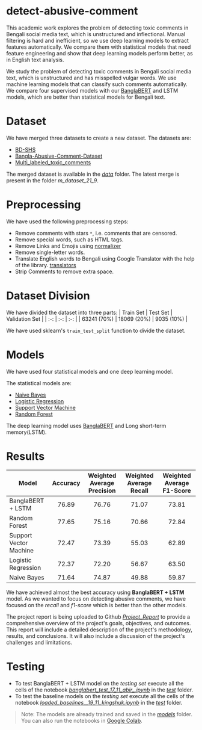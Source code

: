 # detect-abusive-comment

This academic work explores the problem of detecting toxic comments in Bengali social media text, which is unstructured and inflectional. Manual filtering is hard and inefficient, so we use deep learning models to extract features automatically. We compare them with statistical models that need feature engineering and show that deep learning models perform better, as in English text analysis.

We study the problem of detecting toxic comments in Bengali social media text, which is unstructured and has misspelled vulgar words. We use machine learning models that can classify such comments automatically. We compare four supervised models with our [BanglaBERT](https://github.com/csebuetnlp/banglabert) and LSTM models, which are better than statistical models for Bengali text.

# Dataset
We have merged three datasets to create a new dataset. The datasets are:
* [BD-SHS](http://arxiv.org/abs/2206.00372)
* [Bangla-Abusive-Comment-Dataset](https://github.com/aimansnigdha/Bangla-Abusive-Comment-Dataset)
* [Multi_labeled_toxic_comments](https://github.com/deepu099cse/Multi-Labeled-Bengali-Toxic-Comments-Classification)

The merged dataset is available in the [*data*](https://github.com/abirmondal/detect-abusive-comment/blob/main/data) folder. The latest merge is present in the folder *m_dataset_21_9*.

# Preprocessing

We have used the following preprocessing steps:
* Remove comments with stars ```*```, i.e. comments that are censored.
* Remove special words, such as HTML tags.
* Remove Links and Emojis using [normalizer](https://github.com/csebuetnlp/normalizer)
* Remove single-letter words.
* Translate English words to Bengali using Google Translator with the help of the library. [translators](https://pypi.org/project/translators/)
* Strip Comments to remove extra space.

# Dataset Division

We have divided the dataset into three parts:
| Train Set | Test Set | Validation Set |
| :-: | :-: | :-: |
| 63241 (70%) | 18069 (20%) | 9035 (10%) |

We have used sklearn's ```train_test_split``` function to divide the dataset.

# Models
We have used four statistical models and one deep learning model.

The statistical models are:
* [Naive Bayes](https://scikit-learn.org/stable/modules/generated/sklearn.naive_bayes.MultinomialNB.html)
* [Logistic Regression](https://scikit-learn.org/stable/modules/generated/sklearn.linear_model.LogisticRegression.html)
* [Support Vector Machine](https://scikit-learn.org/stable/modules/generated/sklearn.svm.SVC.html)
* [Random Forest](https://scikit-learn.org/stable/modules/generated/sklearn.ensemble.RandomForestClassifier.html)

The deep learning model uses [BanglaBERT](https://github.com/csebuetnlp/banglabert) and Long short-term memory(LSTM).

# Results

| Model | Accuracy | Weighted Average Precision | Weighted Average Recall | Weighted Average F1-Score |
| --- | :-: | :-: | :-: | :-: |
| BanglaBERT + LSTM | 76.89 | 76.76 | 71.07 | 73.81 |
| Random Forest | 77.65 | 75.16 | 70.66 | 72.84 |
| Support Vector Machine | 72.47 | 73.39 | 55.03 | 62.89 |
| Logistic Regression | 72.37 | 72.20 | 56.67 | 63.50 |
| Naive Bayes | 71.64 | 74.87 | 49.88 | 59.87 |

We have achieved almost the best accuracy using **BanglaBERT + LSTM** model. As we wanted to focus on detecting abusive comments, we have focused on the *recall* and *f1-score* which is better than the other models.

The project report is being uploaded to Github [*Project_Report*](https://github.com/roykingshuk/detect-abusive-comment/blob/main/Project_Report.pdf) to provide a comprehensive overview of the project's goals, objectives, and outcomes. This report will include a detailed description of the project's methodology, results, and conclusions. It will also include a discussion of the project's challenges and limitations.

# Testing

* To test BanglaBERT + LSTM model on the *testing set* execute all the cells of the notebook [*banglabert_test_17_11_abir_.ipynb*](https://github.com/abirmondal/detect-abusive-comment/blob/e46dcd6c4bac364ea340f84ab8cff9d1f7880529/test/banglabert_test_17_11_abir_.ipynb) in the [*test*](https://github.com/abirmondal/detect-abusive-comment/blob/6fa8e139f8867cb9717b5113bf4c53127e732cc1/test) folder.
* To test the baseline models on the *testing set* execute all the cells of the notebook [*loaded_baselines__19_11_kingshuk.ipynb*](https://github.com/abirmondal/detect-abusive-comment/blob/6fa8e139f8867cb9717b5113bf4c53127e732cc1/test/loaded_baselines__19_11_kingshuk.ipynb) in the [*test*](https://github.com/abirmondal/detect-abusive-comment/blob/6fa8e139f8867cb9717b5113bf4c53127e732cc1/test) folder.

> Note: The models are already trained and saved in the [*models*](https://github.com/abirmondal/detect-abusive-comment/blob/9b95e5b7b5cb38424ee00b2b843bcc2d9cd82f4d/src/models) folder. You can also run the notebooks in [Google Colab](https://colab.research.google.com/).
